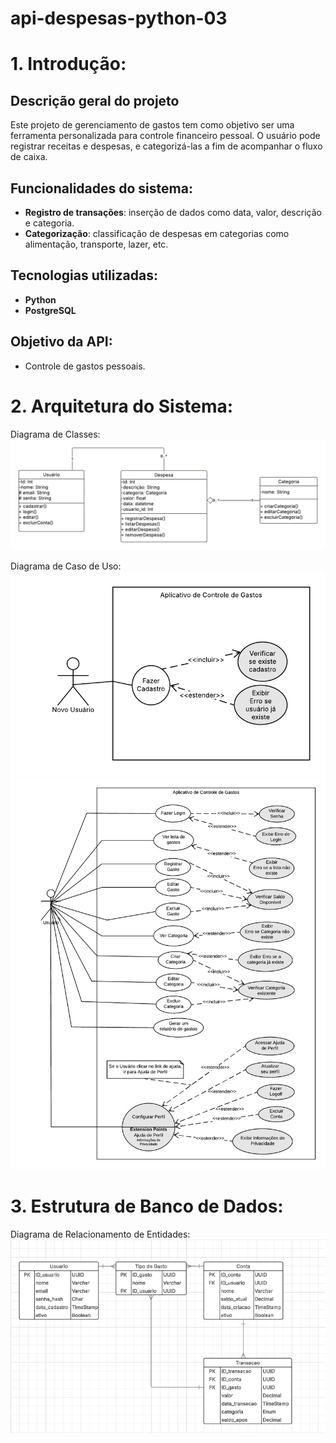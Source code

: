 # api-despesas-python-03

# 1. Introdução:

## Descrição geral do projeto

Este projeto de gerenciamento de gastos tem como objetivo ser uma ferramenta personalizada para controle financeiro pessoal. O usuário pode registrar receitas e despesas, e categorizá-las a fim de acompanhar o fluxo de caixa.

## Funcionalidades do sistema:

- **Registro de transações**: inserção de dados como data, valor, descrição e categoria.
- **Categorização**: classificação de despesas em categorias como alimentação, transporte, lazer, etc.

## Tecnologias utilizadas:

- **Python**
- **PostgreSQL**

## Objetivo da API:

- Controle de gastos pessoais.

# 2. Arquitetura do Sistema:

Diagrama de Classes:
![Diagrama de Classes](imagens/Diagrama_de_Classes_API.png)

Diagrama de Caso de Uso:
![Diagrama de Caso de Uso](imagens/Caso1-Novo_Usuario.png)
![Diagrama de Caso de Uso](imagens/Caso2-Usuario_Existente.png)

# 3. Estrutura de Banco de Dados:

Diagrama de Relacionamento de Entidades:
![Diagrama de Relacionamento](imagens/Relacionamento.png)
